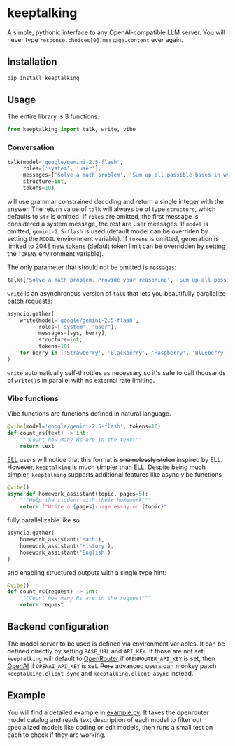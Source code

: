# keeptalking

A simple, pythonic interface to any OpenAI-compatible LLM server.
You will never type `response.choices[0].message.content` ever again.

## Installation

```bash
pip install keeptalking
```

## Usage

The entire library is 3 functions:

```python
from keeptalking import talk, write, vibe
```

### Conversation

```python
talk(model='google/gemini-2.5-flash', 
     roles=['system', 'user'], 
     messages=['Solve a math problem', 'Sum up all possible bases in which 97 is divisible by 17'],
     structure=int,
     tokens=10)
```

will use grammar constrained decoding and return a single integer with the answer.
The return value of `talk` will always be of type `structure`, which defaults to `str` is omitted.
If `roles` are omitted, the first message is considered a system message, the rest are user messages.
If `model` is omitted, `gemini-2.5-flash` is used (default model can be overriden by setting the `MODEL` environment variable).
If `tokens` is omitted, generation is limited to 2048 new tokens (default token limit can be overridden by setting the `TOKENS` environment variable).

The only parameter that should not be omitted is `messages`:

```python
talk(['Solve a math problem. Provide your reasoning', 'Sum up all possible bases in which 97 is divisible by 17'])
```

`write` is an asynchronous version of `talk` that lets you beautifully parallelize batch requests:

```python
asyncio.gather(
    write(model='google/gemini-2.5-flash', 
          roles=['system', 'user'], 
          messages=[sys, berry],
          structure=int,
          tokens=10)
    for berry in ['Strawberry', 'Blackberry', 'Raspberry', 'Blueberry', 'Canterbury']
)
```

`write` automatically self-throttles as necessary so it's safe to call thousands of `write()`s in parallel with no external rate limiting.

### Vibe functions

Vibe functions are functions defined in natural language.

```python
@vibe(model='google/gemini-2.5-flash', tokens=10)
def count_rs(text) -> int:
    """Count how many Rs are in the text"""
    return text
```

[ELL](https://github.com/madcowd/ell) users will notice that this format is ~~shamelessly stolen~~ inspired by ELL.
However, `keeptalking` is much simpler than ELL.
Despite being much simpler, `keeptalking` supports additional features like async vibe functions

```python
@vibe()
async def homework_assistant(topic, pages=5):
    """Help the student with their homework"""
    return f"Write a {pages}-page essay on {topic}"
```

fully parallelizable like so

```python
asyncio.gather(
    homework_assistant('Math'),
    homework_assistant('History'),
    homework_assistant('English')
)
```

and enabling structured outputs with a single type hint:

```python
@vibe()
def count_rs(request) -> int:
    """Count how many Rs are in the request"""
    return request
```

## Backend configuration

The model server to be used is defined via environment variables.
It can be defined directly by setting `BASE_URL` and `API_KEY`.
If those are not set, `keeptalking` will default to [OpenRouter](https://openrouter.ai) if `OPENROUTER_API_KEY` is set, then [OpenAI](https://openai.com) if `OPENAI_API_KEY` is set.
~~Perv~~ advanced users can monkey patch `keeptalking.client_sync` and `keeptalking.client_async` instead.

## Example

You will find a detailed example in [example.py](example.py). It takes the openrouter model catalog and reads text description of each model to filter out specialized models like coding or edit models, then runs a small test on each to check if they are working.
